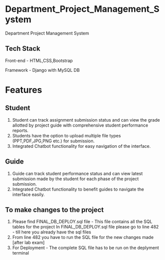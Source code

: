 
# Department_Project_Management_System
Department Project Management System
## Tech Stack
Front-end - HTML,CSS,Bootstrap

Framework - Django with MySQL DB
# Features
## Student
1. Student can track assignment submission status and can view the grade allotted by project guide with comprehensive student performance reports.
2. Students have the option to upload multiple file types (PPT,PDF,JPG,PNG etc.) for submission.
3. Integrated Chatbot functionality for easy navigation of the interface.
## Guide
1. Guide can track student performance status and can view latest submission made by the student for each phase of the project submission.
2. Integrated Chatbot functionality to benefit guides to navigate the interface easily.

## To make changes to the project
1. Please find FINAL_DB_DEPLOY.sql file - This file contains all the SQL tables for the project
In FINAL_DB_DEPLOY.sql file please go to line 482 - till here you already have the sql files
2. From line 482 you have to run the SQL file for the new changes made [after lab exam]
3. For Deployment - The complete SQL file has to be run on the deplyment terminal


